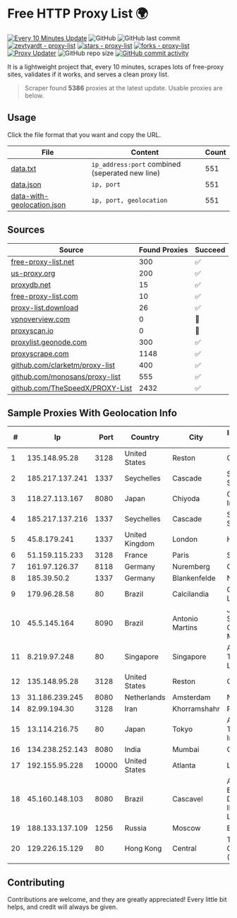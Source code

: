 
# Free HTTP Proxy List 🌍

[![Every 10 Minutes Update](https://github.com/mertguvencli/http-proxy-list/actions/workflows/main.yml/badge.svg?branch=main)](https://github.com/mertguvencli/http-proxy-list/actions/workflows/main.yml)
![GitHub](https://img.shields.io/github/license/mertguvencli/http-proxy-list)
![GitHub last commit](https://img.shields.io/github/last-commit/mertguvencli/http-proxy-list)
[![zevtyardt - proxy-list](https://img.shields.io/static/v1?label=zevtyardt&message=proxy-list&color=blue&logo=github)](https://github.com/zevtyardt/proxy-list "Go to GitHub repo")
[![stars - proxy-list](https://img.shields.io/github/stars/zevtyardt/proxy-list?style=social)](https://github.com/zevtyardt/proxy-list)
[![forks - proxy-list](https://img.shields.io/github/forks/zevtyardt/proxy-list?style=social)](https://github.com/zevtyardt/proxy-list)
[![Proxy Updater](https://github.com/zevtyardt/proxy-list/workflows/Proxy%20Updater/badge.svg)](https://github.com/zevtyardt/proxy-list/actions?query=workflow:"Proxy+Updater")
![GitHub repo size](https://img.shields.io/github/repo-size/zevtyardt/proxy-list)
[![GitHub commit activity](https://img.shields.io/github/commit-activity/m/zevtyardt/proxy-list?logo=commits)](https://github.com/zevtyardt/proxy-list/commits/main)

It is a lightweight project that, every 10 minutes, scrapes lots of free-proxy sites, validates if it works, and serves a clean proxy list.

> Scraper found **5386** proxies at the latest update. Usable proxies are below.

## Usage

Click the file format that you want and copy the URL.

|File|Content|Count|
|----|-------|-----|
|[data.txt](https://raw.githubusercontent.com/mertguvencli/http-proxy-list/main/proxy-list/data.txt)|`ip_address:port` combined (seperated new line)|551|
|[data.json](https://raw.githubusercontent.com/mertguvencli/http-proxy-list/main/proxy-list/data.json)|`ip, port`|551|
|[data-with-geolocation.json](https://raw.githubusercontent.com/mertguvencli/http-proxy-list/main/proxy-list/data-with-geolocation.json)|`ip, port, geolocation`|551|

## Sources

|Source|Found Proxies|Succeed|
|------|-------------|-------|
|[free-proxy-list.net](https://free-proxy-list.net)|300|✅|
|[us-proxy.org](https://www.us-proxy.org)|200|✅|
|[proxydb.net](http://proxydb.net)|15|✅|
|[free-proxy-list.com](https://free-proxy-list.com/?page=&port=&type%5B%5D=http&type%5B%5D=https&up_time=0&search=Search)|10|✅|
|[proxy-list.download](https://www.proxy-list.download/HTTP)|26|✅|
|[vpnoverview.com](https://vpnoverview.com/privacy/anonymous-browsing/free-proxy-servers)|0|🚫|
|[proxyscan.io](https://www.proxyscan.io)|0|🚫|
|[proxylist.geonode.com](https://proxylist.geonode.com/api/proxy-list?limit=300&page=1&sort_by=lastChecked&sort_type=desc&protocols=http,https)|300|✅|
|[proxyscrape.com](https://api.proxyscrape.com/v2/?request=displayproxies&protocol=http&timeout=10000&country=all&ssl=all&anonymity=all)|1148|✅|
|[github.com/clarketm/proxy-list](https://raw.githubusercontent.com/clarketm/proxy-list/master/proxy-list-raw.txt)|400|✅|
|[github.com/monosans/proxy-list](https://raw.githubusercontent.com/monosans/proxy-list/main/proxies/http.txt)|555|✅|
|[github.com/TheSpeedX/PROXY-List](https://raw.githubusercontent.com/TheSpeedX/PROXY-List/master/http.txt)|2432|✅|


## Sample Proxies With Geolocation Info

|#|Ip|Port|Country|City|Internet Service Provider|
|-|--|----|-------|----|-------------------------|
|1|135.148.95.28|3128|United States|Reston|OVH SAS|
|2|185.217.137.241|1337|Seychelles|Cascade|Stallion Network Services Limited|
|3|118.27.113.167|8080|Japan|Chiyoda|GMO Internet, Inc.|
|4|185.217.137.216|1337|Seychelles|Cascade|Stallion Network Services Limited|
|5|45.8.179.241|1337|United Kingdom|London|HOSTLAND|
|6|51.159.115.233|3128|France|Paris|SCALEWAY|
|7|161.97.126.37|8118|Germany|Nuremberg|Contabo GmbH|
|8|185.39.50.2|1337|Germany|Blankenfelde|NETZNUTZ|
|9|179.96.28.58|80|Brazil|Calcilandia|G8 NETWORKS LTDA|
|10|45.5.145.164|8090|Brazil|Antonio Martins|J P Targino Serviços de Cominicação Multimidia|
|11|8.219.97.248|80|Singapore|Singapore|Alibaba (US) Technology Co., Ltd.|
|12|135.148.95.28|3128|United States|Reston|OVH SAS|
|13|31.186.239.245|8080|Netherlands|Amsterdam|NetSkope Inc|
|14|82.99.194.30|3128|Iran|Khorramshahr|ParsOnline Co.|
|15|13.114.216.75|80|Japan|Tokyo|Amazon Technologies Inc|
|16|134.238.252.143|8080|India|Mumbai|Google LLC|
|17|192.155.95.228|10000|United States|Atlanta|Linode, LLC|
|18|45.160.148.103|8080|Brazil|Cascavel|ASM EQUIPAMENTOS DE INFORMATICA LTDA|
|19|188.133.137.109|1256|Russia|Moscow|Enforta-SPB|
|20|129.226.15.129|80|Hong Kong|Central|Tencent Cloud Computing (Beijing) Co|



## Contributing

Contributions are welcome, and they are greatly appreciated! Every
little bit helps, and credit will always be given.

